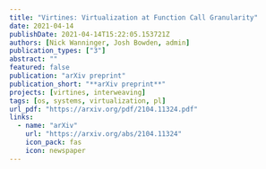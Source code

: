 ```yaml
---
title: "Virtines: Virtualization at Function Call Granularity"
date: 2021-04-14
publishDate: 2021-04-14T15:22:05.153721Z
authors: [Nick Wanninger, Josh Bowden, admin]
publication_types: ["3"]
abstract: ""
featured: false 
publication: "arXiv preprint"
publication_short: "**arXiv preprint**"
projects: [virtines, interweaving]
tags: [os, systems, virtualization, pl]
url_pdf: "https://arxiv.org/pdf/2104.11324.pdf"
links:
  - name: "arXiv"
    url: "https://arxiv.org/abs/2104.11324"
    icon_pack: fas
    icon: newspaper
---
```


